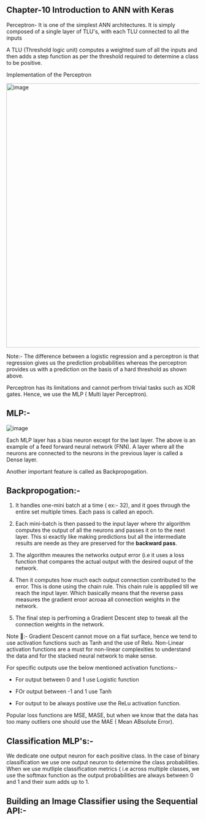 ## Chapter-10 Introduction to ANN with Keras

Perceptron- It is one of the simplest ANN architectures. It is simply composed of a single layer of TLU's, with each TLU connected to all the inputs

A TLU (Threshold logic unit) computes a weighted sum of all the inputs and then adds a step function as per the threshold required to determine a class to be positive.

Implementation of the Perceptron

<img width="690" alt="image" src="https://user-images.githubusercontent.com/100412162/175992288-3207a07c-c805-4a9c-ab0a-1283dd097de4.png">

Note:- The difference between a logistic regression and a perceptron is that regression gives us the prediction probabilities whereas the perceptron provides us with a prediction on the basis of a hard threshold as shown above.

Perceptron has its limitations and cannot perfrom trivial tasks such as XOR gates. Hence, we use the MLP ( Multi layer Perceptron).

## MLP:-

![image](https://user-images.githubusercontent.com/100412162/175993205-f6f78985-58c3-4fcd-b081-b14e0634f55f.png)

Each MLP layer has a bias neuron except for the last layer. The above is an example of a feed forward neural network (FNN). A layer where all the neurons are connected to the neurons in the previous layer is called a Dense layer.

Another important feature is called as Backpropogation.

## Backpropogation:-

1) It handles one-mini batch at a time ( ex:- 32),  and it goes through the entire set multiple times. Each pass is called an epoch.

2) Each mini-batch is then passed to the input layer where thr algorithm computes the output of all the neurons and passes it on to the next layer. This si exactly like making predictions but all the intermediate results are neede as they are preserved for the **backward pass**.

3) The algorithm meaures the networks output error (i.e it uses a loss function that compares the actual output with the desired ouput of the network.

4) Then it computes how much each output connection contributed to the error. This is done using the chain rule. This chain rule is appplied till we reach the input layer. Which basically means that the reverse pass measures the gradient eroor acroaa all connection weights in the network.

5) The final step is perfroming a Gradient Descent step to tweak all the connection weights in the network.

Note 📝:- Gradient Descent cannot move on a flat surface, hence we tend to use activation functions such as Tanh and the use of Relu. Non-Linear activation functions are a must for non-linear complexities to understand the data and for the stacked neural network to make sense.

For specific outputs use the below mentioned activation functions:-

* For output between 0 and 1 use Logistic function

* FOr output between -1 and 1 use Tanh

* For output to be always postiive use the ReLu activation function.

Popular loss functions are MSE, MASE, but when we know that the data has too many outliers one should use the MAE ( Mean ABsolute Error).

## Classification MLP's:-

We dedicate one output neuron for each positive class. In the case of binary classification we use one output neuron to determine the class probabilities. When we use mutliple classification metrics ( i.e across multiple classes, we use the softmax function as the output probabilities are always between 0 and 1 and their sum adds up to 1.

## Building an Image Classifier using the Sequential API:-

